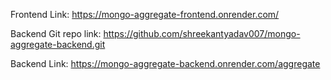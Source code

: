 Frontend Link:
https://mongo-aggregate-frontend.onrender.com/

Backend Git repo link:
https://github.com/shreekantyadav007/mongo-aggregate-backend.git

Backend Link:
https://mongo-aggregate-backend.onrender.com/aggregate
